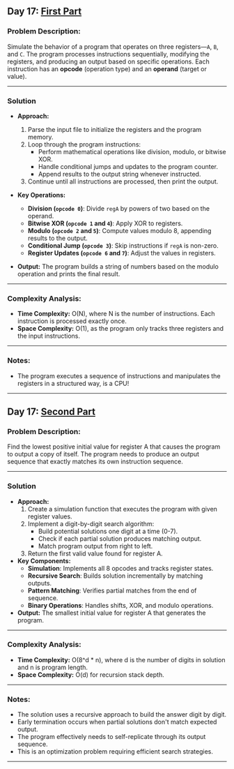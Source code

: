 ## Day 17: [First Part](https://adventofcode.com/2024/day/17)

### Problem Description:
Simulate the behavior of a program that operates on three registers—`A`, `B`, and `C`. The program processes instructions sequentially, modifying the registers, and producing an output based on specific operations. Each instruction has an **opcode** (operation type) and an **operand** (target or value).

---

### Solution

- **Approach:**
    1. Parse the input file to initialize the registers and the program memory.
    2. Loop through the program instructions:
        - Perform mathematical operations like division, modulo, or bitwise XOR.
        - Handle conditional jumps and updates to the program counter.
        - Append results to the output string whenever instructed.
    3. Continue until all instructions are processed, then print the output.

- **Key Operations:**
    - **Division (`opcode 0`)**: Divide `regA` by powers of two based on the operand.
    - **Bitwise XOR (`opcode 1` and `4`)**: Apply XOR to registers.
    - **Modulo (`opcode 2` and `5`)**: Compute values modulo 8, appending results to the output.
    - **Conditional Jump (`opcode 3`)**: Skip instructions if `regA` is non-zero.
    - **Register Updates (`opcode 6` and `7`)**: Adjust the values in registers.

- **Output:** The program builds a string of numbers based on the modulo operation and prints the final result.

---

### Complexity Analysis:

- **Time Complexity:** O(N), where N is the number of instructions. Each instruction is processed exactly once.
- **Space Complexity:** O(1), as the program only tracks three registers and the input instructions.

---

### Notes:
- The program executes a sequence of instructions and manipulates the registers in a structured way, is a CPU!

--- 

## Day 17: [Second Part](https://adventofcode.com/2024/day/17)
### Problem Description:
Find the lowest positive initial value for register A that causes the program to output a copy of itself. The program needs to produce an output sequence that exactly matches its own instruction sequence.

---
### Solution
- **Approach:**
    1. Create a simulation function that executes the program with given register values.
    2. Implement a digit-by-digit search algorithm:
        - Build potential solutions one digit at a time (0-7).
        - Check if each partial solution produces matching output.
        - Match program output from right to left.
    3. Return the first valid value found for register A.
- **Key Components:**
    - **Simulation**: Implements all 8 opcodes and tracks register states.
    - **Recursive Search**: Builds solution incrementally by matching outputs.
    - **Pattern Matching**: Verifies partial matches from the end of sequence.
    - **Binary Operations**: Handles shifts, XOR, and modulo operations.
- **Output:** The smallest initial value for register A that generates the program.

---
### Complexity Analysis:
- **Time Complexity:** O(8^d * n), where d is the number of digits in solution and n is program length.
- **Space Complexity:** O(d) for recursion stack depth.

---
### Notes:
- The solution uses a recursive approach to build the answer digit by digit.
- Early termination occurs when partial solutions don't match expected output.
- The program effectively needs to self-replicate through its output sequence.
- This is an optimization problem requiring efficient search strategies.
---